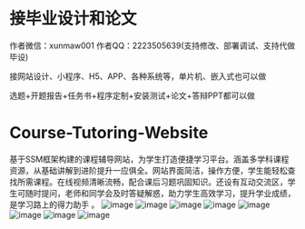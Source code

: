 # 接毕业设计和论文
作者微信：xunmaw001  作者QQ：2223505639(支持修改、部署调试、支持代做毕设)

接网站设计、小程序、H5、APP、各种系统等，单片机、嵌入式也可以做

选题+开题报告+任务书+程序定制+安装测试+论文+答辩PPT都可以做
# Course-Tutoring-Website
基于SSM框架构建的课程辅导网站，为学生打造便捷学习平台。涵盖多学科课程资源，从基础讲解到进阶提升一应俱全。网站界面简洁，操作方便，学生能轻松查找所需课程。在线视频清晰流畅，配合课后习题巩固知识。还设有互动交流区，学生可随时提问，老师和同学会及时答疑解惑，助力学生高效学习，提升学业成绩，是学习路上的得力助手 。 
![image](https://github.com/user-attachments/assets/bd3628da-2732-4e48-b78b-2bd13b478690)
![image](https://github.com/user-attachments/assets/2b29cd4a-0449-4c28-833d-3b703b3f5dc7)
![image](https://github.com/user-attachments/assets/0eff841b-7de9-41a5-8717-dbd1bf308afe)
![image](https://github.com/user-attachments/assets/4273486c-f100-48a5-a0fd-290cf8c47e6d)
![image](https://github.com/user-attachments/assets/56cc4b2c-6359-4361-ad69-37f2b4ec6c89)
![image](https://github.com/user-attachments/assets/c20609b3-7c10-4c94-8367-669477d0500f)
![image](https://github.com/user-attachments/assets/0ed034aa-500e-4548-a7f3-f008cda5ddda)
![image](https://github.com/user-attachments/assets/52f415a9-f222-4ecd-a751-aa1ff867ecbc)

